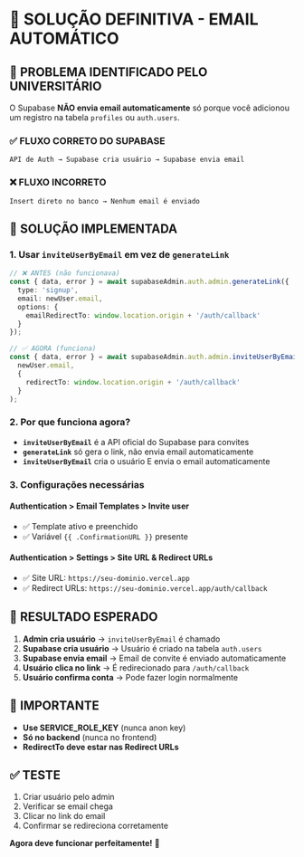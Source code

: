 # 🎯 SOLUÇÃO DEFINITIVA - EMAIL AUTOMÁTICO

## 🚨 **PROBLEMA IDENTIFICADO PELO UNIVERSITÁRIO**

O Supabase **NÃO envia email automaticamente** só porque você adicionou um registro na tabela `profiles` ou `auth.users`.

### ✅ **FLUXO CORRETO DO SUPABASE**

```
API de Auth → Supabase cria usuário → Supabase envia email
```

### ❌ **FLUXO INCORRETO**

```
Insert direto no banco → Nenhum email é enviado
```

## 🔧 **SOLUÇÃO IMPLEMENTADA**

### **1. Usar `inviteUserByEmail` em vez de `generateLink`**

```typescript
// ❌ ANTES (não funcionava)
const { data, error } = await supabaseAdmin.auth.admin.generateLink({
  type: 'signup',
  email: newUser.email,
  options: {
    emailRedirectTo: window.location.origin + '/auth/callback'
  }
});

// ✅ AGORA (funciona)
const { data, error } = await supabaseAdmin.auth.admin.inviteUserByEmail(
  newUser.email,
  {
    redirectTo: window.location.origin + '/auth/callback'
  }
);
```

### **2. Por que funciona agora?**

- **`inviteUserByEmail`** é a API oficial do Supabase para convites
- **`generateLink`** só gera o link, não envia email automaticamente
- **`inviteUserByEmail`** cria o usuário E envia o email automaticamente

### **3. Configurações necessárias**

#### **Authentication > Email Templates > Invite user**
- ✅ Template ativo e preenchido
- ✅ Variável `{{ .ConfirmationURL }}` presente

#### **Authentication > Settings > Site URL & Redirect URLs**
- ✅ Site URL: `https://seu-dominio.vercel.app`
- ✅ Redirect URLs: `https://seu-dominio.vercel.app/auth/callback`

## 🎯 **RESULTADO ESPERADO**

1. **Admin cria usuário** → `inviteUserByEmail` é chamado
2. **Supabase cria usuário** → Usuário é criado na tabela `auth.users`
3. **Supabase envia email** → Email de convite é enviado automaticamente
4. **Usuário clica no link** → É redirecionado para `/auth/callback`
5. **Usuário confirma conta** → Pode fazer login normalmente

## 🚨 **IMPORTANTE**

- **Use SERVICE_ROLE_KEY** (nunca anon key)
- **Só no backend** (nunca no frontend)
- **RedirectTo deve estar nas Redirect URLs**

## ✅ **TESTE**

1. Criar usuário pelo admin
2. Verificar se email chega
3. Clicar no link do email
4. Confirmar se redireciona corretamente

**Agora deve funcionar perfeitamente!** 🎉